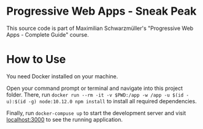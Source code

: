 # Progressive Web Apps - Sneak Peak
This source code is part of Maximilian Schwarzmüller's "Progressive Web Apps - Complete Guide" course.

# How to Use
You need Docker installed on your machine.

Open your command prompt or terminal and navigate into this project folder. There, run `docker run --rm -it -v $PWD:/app -w /app -u $(id -u):$(id -g) node:10.12.0 npm install` to install all required dependencies.

Finally, run `docker-compuse up` to start the development server and visit [localhost:3000](http://localhost:3000) to see the running application.
